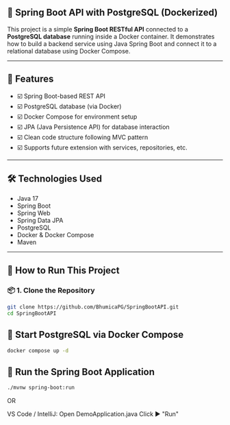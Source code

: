 ## 🌱 Spring Boot API with PostgreSQL (Dockerized)

This project is a simple **Spring Boot RESTful API** connected to a **PostgreSQL database** running inside a Docker container. It demonstrates how to build a backend service using Java Spring Boot and connect it to a relational database using Docker Compose.

---

## 📌 Features

- ☑️ Spring Boot-based REST API
- ☑️ PostgreSQL database (via Docker)
- ☑️ Docker Compose for environment setup
- ☑️ JPA (Java Persistence API) for database interaction
- ☑️ Clean code structure following MVC pattern
- ☑️ Supports future extension with services, repositories, etc.

---

## 🛠️ Technologies Used

- Java 17
- Spring Boot
- Spring Web
- Spring Data JPA
- PostgreSQL
- Docker & Docker Compose
- Maven

---

## 🐳 How to Run This Project

### 📦 1. Clone the Repository
```bash
git clone https://github.com/BhumicaPG/SpringBootAPI.git
cd SpringBootAPI
```
## 🧰 Start PostgreSQL via Docker Compose
```bash
docker compose up -d
```
## 🚀 Run the Spring Boot Application
```bash
./mvnw spring-boot:run
```
OR

VS Code / IntelliJ:
Open DemoApplication.java
Click ▶️ "Run"
